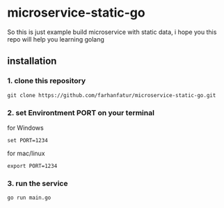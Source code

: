 # microservice-static-go

So this is just example build microservice with static data, i hope you this repo will help you learning golang

## installation
### 1. clone this repository
```
git clone https://github.com/farhanfatur/microservice-static-go.git
```
### 2. set Environtment PORT on your terminal
for Windows
```
set PORT=1234
```
for mac/linux
```
export PORT=1234
```
### 3. run the service
```
go run main.go
```
